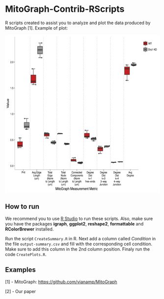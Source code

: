 # MitoGraph-Contrib-RScripts

R scripts created to assist you to analyze and plot the data produced by MitoGraph [1]. Example of plot:

<img src="doc/All_metrics.png" width="auto" height="512" title="All metrics">

## How to run

We recommend you to use <a href="https://www.rstudio.com/">R Studio</a> to run these scripts. Also, make sure you have the packages __igraph__, __ggplot2__, __reshape2__, __formattable__ and __RColorBrewer__ installed.

Run the script `CreateSummary.R` in R. Next add a column called _Condition_ in the file `output-summary.csv` and fill with the corresponding cell condition. Make sure to add this column in the 2nd column position. Finaly run the code `CreatePlots.R`.

## Examples

[1] - MitoGraph: https://github.com/vianamp/MitoGraph

[2] - Our paper
